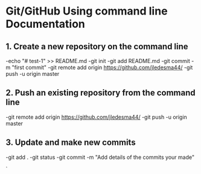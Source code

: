 # Git/GitHub Using command line Documentation

## 1. Create a new repository on the command line

-echo "# test-1" >> README.md
-git init
-git add README.md
-git commit -m "first commit"
-git remote add origin https://github.com/jledesma44/<name of repository>
-git push -u origin master

## 2. Push an existing repository from the command line

-git remote add origin https://github.com/jledesma44/<name of repository>
-git push -u origin master

## 3. Update and make new commits
-git add .
-git status
-git commit -m "Add details of the commits your made"


`